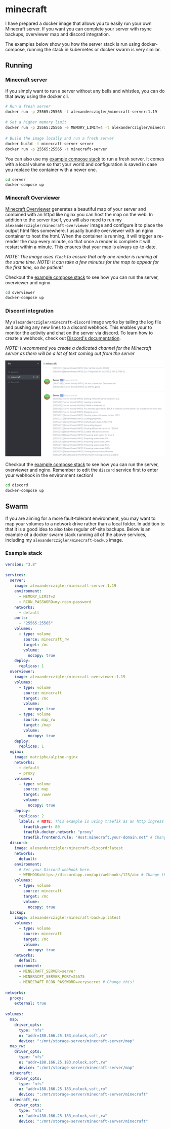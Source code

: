 # minecraft

I have prepared a docker image that allows you to easily run your own Minecraft server. If you want you can complete your server with rsync backups, overviewer map and discord integration.

The examples below show you how the server stack is run using docker-compose, running the stack in kubernetes or docker swarm is very similar.

## Running

### Minecraft server

If you simply want to run a server without any bells and whistles, you can do that away using the docker cli.

```bash
# Run a fresh server
docker run -p 25565:25565 -t alexanderczigler/minecraft-server:1.19

# Set a higher memory limit
docker run -p 25565:25565 -e MEMORY_LIMIT=4 -t alexanderczigler/minecraft-server:1.19

# Build the image locally and run a fresh server
docker build -t minecraft-server server
docker run -p 25565:25565 -t minecraft-server
```

You can also use my [example compose stack](https://github.com/alexanderczigler/minecraft/blob/main/server/docker-compose.yaml) to run a fresh server. It comes with a local volume so that your world and configuration is saved in case you replace the container with a newer one.

```bash
cd server
docker-compose up
```

### Minecraft Overviewer

[Minecraft Overviewer](http://docs.overviewer.org/en/latest/) generates a beautiful map of your server and combined with an httpd like nginx you can host the map on the web. In addition to the server itself, you will also need to run my `alexanderczigler/minecraft-overviewer` image and configure it to place the output html files somewhere. I usually bundle overviewer with an nginx container to host the html. When the container is running, it will trigger a re-render the map every minute, so that once a render is complete it will restart within a minute. This ensures that your map is always up-to-date.

_NOTE: The image uses `flock` to ensure that only one render is running at the same time._
_NOTE: It can take a few minutes for the map to appear for the first time, so be patient!_

Checkout the [example compose stack](https://github.com/alexanderczigler/minecraft/blob/main/overviewer/docker-compose.yaml) to see how you can run the server, overviewer and nginx.

```bash
cd overviewer
docker-compose up
```

### Discord integration

My `alexanderczigler/minecraft-discord` image works by tailing the log file and pushing any new lines to a discord webhook. This enables your to monitor the activity and chat on the server via discord. To learn how to create a webhook, check out [Discord's documentation](https://support.discord.com/hc/en-us/articles/228383668-Intro-to-Webhooks).

_NOTE: I recommend you create a dedicated channel for the Minecraft server as there will be a lot of text coming out from the server_

![Discord example](https://raw.githubusercontent.com/alexanderczigler/minecraft/main/discord/example.png)

Checkout the [example compose stack](https://github.com/alexanderczigler/minecraft/blob/main/discord/docker-compose.yaml) to see how you can run the server, overviewer and nginx. Remember to edit the `discord` service first to enter your webhook in the environment section!

```bash
cd discord
docker-compose up
```

## Swarm

If you are aiming for a more fault-tolerant environment, you may want to map your volumes to a network drive rather than a local folder. In addition to that it is a good idea to also take regular off-site backups. Below is an example of a docker swarm stack running all of the above services, including my `alexanderczigler/minecraft-backup` image.

### Example stack

```yaml
version: "3.8"

services:
  server:
    image: alexanderczigler/minecraft-server:1.19
    environment:
      - MEMORY_LIMIT=2
      - RCON_PASSWORD=my-rcon-password
    networks:
      - default
    ports:
      - "25565:25565"
    volumes:
      - type: volume
        source: minecraft_rw
        target: /mc
        volume:
          nocopy: true
    deploy:
      replicas: 1
  overviewer:
    image: alexanderczigler/minecraft-overviewer:1.19
    volumes:
      - type: volume
        source: minecraft
        target: /mc
        volume:
          nocopy: true
      - type: volume
        source: map_rw
        target: /map
        volume:
          nocopy: true
    deploy:
      replicas: 1
  nginx:
    image: matriphe/alpine-nginx
    networks:
      - default
      - proxy
    volumes:
      - type: volume
        source: map
        target: /www
        volume:
          nocopy: true
    deploy:
      replicas: 2
      labels: # NOTE: This example is using traefik as an http ingress
        traefik.port: 80
        traefik.docker.network: "proxy"
        traefik.frontend.rule: "Host:minecraft.your-domain.net" # Change this!
  discord:
    image: alexanderczigler/minecraft-discord:latest
    networks:
      default:
    environment:
      # Set your Discord webhook here.
      - WEBHOOK=https://discordapp.com/api/webhooks/123/abc # Change this!
    volumes:
      - type: volume
        source: minecraft
        target: /mc
        volume:
          nocopy: true
  backup:
    image: alexanderczigler/minecraft-backup:latest
    volumes:
      - type: volume
        source: minecraft
        target: /mc
        volume:
          nocopy: true
    networks:
      default:
    environment:
      - MINECRAFT_SERVER=server
      - MINERACFT_SERVER_PORT=25575
      - MINECRAFT_RCON_PASSWORD=verysecret # Change this!

networks:
  proxy:
    external: true

volumes:
  map:
    driver_opts:
      type: "nfs"
      o: "addr=188.166.25.183,nolock,soft,ro"
      device: ":/mnt/storage-server/minecraft-server/map"
  map_rw:
    driver_opts:
      type: "nfs"
      o: "addr=188.166.25.183,nolock,soft,rw"
      device: ":/mnt/storage-server/minecraft-server/map"
  minecraft:
    driver_opts:
      type: "nfs"
      o: "addr=188.166.25.183,nolock,soft,ro"
      device: ":/mnt/storage-server/minecraft-server/minecraft"
  minecraft_rw:
    driver_opts:
      type: "nfs"
      o: "addr=188.166.25.183,nolock,soft,rw"
      device: ":/mnt/storage-server/minecraft-server/minecraft"
```
